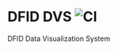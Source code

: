 # DFID DVS ![CI](https://github.com/dfid-dvs/client/workflows/CI/badge.svg?branch=develop)
DFID Data Visualization System
